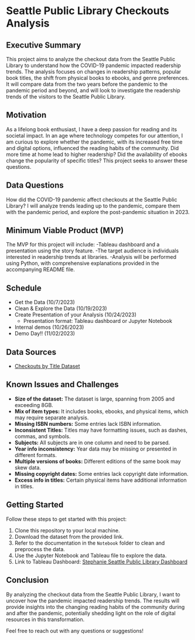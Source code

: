 # Seattle Public Library Checkouts Analysis

## Executive Summary
This project aims to analyze the checkout data from the Seattle Public Library to understand how the COVID-19 pandemic impacted readership trends. The analysis focuses on changes in readership patterns, popular book titles, the shift from physical books to ebooks, and genre preferences. It will compare data from the two years before the pandemic to the pandemic period and beyond, and will look to investigate the readership trends of the visitors to the Seattle Public Library.

## Motivation
As a lifelong book enthusiast, I have a deep passion for reading and its societal impact. In an age where technology competes for our attention, I am curious to explore whether the pandemic, with its increased free time and digital options, influenced the reading habits of the community. Did more time at home lead to higher readership? Did the availability of ebooks change the popularity of specific titles? This project seeks to answer these questions.

## Data Questions
How did the COVID-19 pandemic affect checkouts at the Seattle Public Library? 
I will analyze trends leading up to the pandemic, compare them with the pandemic period, and explore the post-pandemic situation in 2023.

## Minimum Viable Product (MVP)
The MVP for this project will include:
-Tableau dashboard and a presentation using the story feature. 
-The target audience is individuals interested in readership trends at libraries. 
-Analysis will be performed using Python, with comprehensive explanations provided in the accompanying README file.

## Schedule
- Get the Data (10/7/2023)
- Clean & Explore the Data (10/19/2023)
- Create Presentation of your Analysis (10/24/2023)
  - Presentation format: Tableau dashboard or Jupyter Notebook
- Internal demos (10/26/2023)
- Demo Day!! (11/02/2023)

## Data Sources
- [Checkouts by Title Dataset](https://data.seattle.gov/Community/Checkouts-by-Title/tmmm-ytt6/data)

## Known Issues and Challenges
- **Size of the dataset:** The dataset is large, spanning from 2005 and exceeding 8GB.
- **Mix of item types:** It includes books, ebooks, and physical items, which may require separate analysis.
- **Missing ISBN numbers:** Some entries lack ISBN information.
- **Inconsistent Titles:** Titles may have formatting issues, such as dashes, commas, and symbols.
- **Subjects:** All subjects are in one column and need to be parsed.
- **Year info inconsistency:** Year data may be missing or presented in different formats.
- **Multiple versions of books:** Different editions of the same book may skew data.
- **Missing copyright dates:** Some entries lack copyright date information.
- **Excess info in titles:** Certain physical items have additional information in titles.

## Getting Started
Follow these steps to get started with this project:

1. Clone this repository to your local machine.
2. Download the dataset from the provided link.
3. Refer to the documentation in the `Notebook` folder to clean and preprocess the data.
4. Use the Jupyter Notebook and Tableau file to explore the data.
5. Link to Tableau Dashboard: [Stephanie Seattle Public Library Dashboard](https://public.tableau.com/app/profile/stephanie.rivero/viz/StephanieDA9SeattlePublicLibraryCapstone/Sheet1?publish=yes)

## Conclusion
By analyzing the checkout data from the Seattle Public Library, I want to uncover how the pandemic impacted readership trends. The results will provide insights into the changing reading habits of the community during and after the pandemic, potentially shedding light on the role of digital resources in this transformation.

Feel free to reach out with any questions or suggestions!

